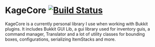 # KageCore [![Build Status](https://ci.syscy.de/buildStatus/icon?job=Minecraft%2FKageCore)](https://ci.syscy.de/job/Minecraft/job/KageCore/)
KageCore is a currently personal library I use when working with Bukkit plugins.
It includes Bukkit GUI Lib, a gui library used for inventory guis, a command manager,
Translator and a lot of utility classes for bounding boxes, configurations, serializing ItemStacks and more.
